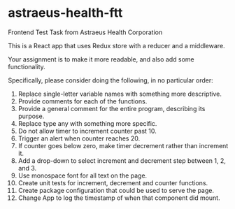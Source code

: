 # astraeus-health-ftt
Frontend Test Task from Astraeus Health Corporation


This is a React app that uses Redux store with a reducer and a middleware.

Your assignment is to make it more readable, and also add some functionality.

Specifically, please consider doing the following, in no particular order:
 1) Replace single-letter variable names with something more descriptive.
 2) Provide comments for each of the functions.
 3) Provide a general comment for the entire program, describing its purpose.
 4) Replace type any with something more specific.
 5) Do not allow timer to increment counter past 10.
 6) Trigger an alert when counter reaches 20.
 7) If counter goes below zero, make timer decrement rather than increment it.
 8) Add a drop-down to select increment and decrement step between 1, 2, and 3.
 9) Use monospace font for all text on the page.
 10) Create unit tests for increment, decrement and counter functions.
 11) Create package configuration that could be used to serve the page.
 12) Change App to log the timestamp of when that component did mount.

